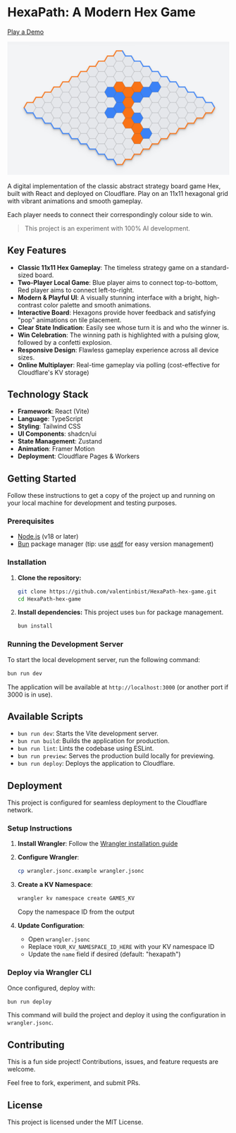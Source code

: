 # HexaPath: A Modern Hex Game

[Play a Demo](https://hex.pixelchaos.blog/)

![HexaPath Screenshot](./assets/hex.png)

A digital implementation of the classic abstract strategy board game Hex, built with React and deployed on Cloudflare. Play on an 11x11 hexagonal grid with vibrant animations and smooth gameplay.

Each player needs to connect their correspondingly colour side to win.

> This project is an experiment with 100% AI development.

## Key Features

-   **Classic 11x11 Hex Gameplay**: The timeless strategy game on a standard-sized board.
-   **Two-Player Local Game**: Blue player aims to connect top-to-bottom, Red player aims to connect left-to-right.
-   **Modern & Playful UI**: A visually stunning interface with a bright, high-contrast color palette and smooth animations.
-   **Interactive Board**: Hexagons provide hover feedback and satisfying "pop" animations on tile placement.
-   **Clear State Indication**: Easily see whose turn it is and who the winner is.
-   **Win Celebration**: The winning path is highlighted with a pulsing glow, followed by a confetti explosion.
-   **Responsive Design**: Flawless gameplay experience across all device sizes.
-   **Online Multiplayer**: Real-time gameplay via polling (cost-effective for Cloudflare's KV storage)

## Technology Stack

-   **Framework**: React (Vite)
-   **Language**: TypeScript
-   **Styling**: Tailwind CSS
-   **UI Components**: shadcn/ui
-   **State Management**: Zustand
-   **Animation**: Framer Motion
-   **Deployment**: Cloudflare Pages & Workers

## Getting Started

Follow these instructions to get a copy of the project up and running on your local machine for development and testing purposes.

### Prerequisites

-   [Node.js](https://nodejs.org/) (v18 or later)
-   [Bun](https://bun.sh/) package manager (tip: use [asdf](https://asdf-vm.com/) for easy version management)

### Installation

1.  **Clone the repository:**
    ```sh
    git clone https://github.com/valentinbist/HexaPath-hex-game.git
    cd HexaPath-hex-game
    ```

2.  **Install dependencies:**
    This project uses `bun` for package management.
    ```sh
    bun install
    ```

### Running the Development Server

To start the local development server, run the following command:

```sh
bun run dev
```

The application will be available at `http://localhost:3000` (or another port if 3000 is in use).

## Available Scripts

-   `bun run dev`: Starts the Vite development server.
-   `bun run build`: Builds the application for production.
-   `bun run lint`: Lints the codebase using ESLint.
-   `bun run preview`: Serves the production build locally for previewing.
-   `bun run deploy`: Deploys the application to Cloudflare.

## Deployment

This project is configured for seamless deployment to the Cloudflare network.

### Setup Instructions

1. **Install Wrangler**: Follow the [Wrangler installation guide](https://developers.cloudflare.com/workers/wrangler/install-and-update/)

2. **Configure Wrangler**:
   ```sh
   cp wrangler.jsonc.example wrangler.jsonc
   ```

3. **Create a KV Namespace**:
   ```sh
   wrangler kv namespace create GAMES_KV
   ```
   Copy the namespace ID from the output

4. **Update Configuration**:
   - Open `wrangler.jsonc`
   - Replace `YOUR_KV_NAMESPACE_ID_HERE` with your KV namespace ID
   - Update the `name` field if desired (default: "hexapath")

### Deploy via Wrangler CLI

Once configured, deploy with:

```sh
bun run deploy
```

This command will build the project and deploy it using the configuration in `wrangler.jsonc`.

## Contributing

This is a fun side project! Contributions, issues, and feature requests are welcome.

Feel free to fork, experiment, and submit PRs.

## License

This project is licensed under the MIT License.
